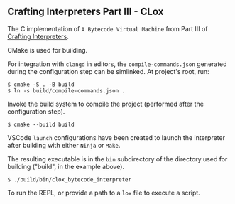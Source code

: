 ## Crafting Interpreters Part III - CLox

The C implementation of `A Bytecode Virtual Machine` from Part III of [Crafting Interpreters](https://craftinginterpreters.com/).

CMake is used for building.

For integration with `clangd` in editors, the `compile-commands.json` generated during the configuration step can be simlinked. At project's root, run:

```
$ cmake -S . -B build
$ ln -s build/compile-commands.json .
```

Invoke the build system to compile the project (performed after the configuration step).

```
$ cmake --build build
```

VSCode `launch` configurations have been created to launch the interpreter after building with either `Ninja` or `Make`.

The resulting executable is in the `bin` subdirectory of the directory used for building ("build", in the example above).

```
$ ./build/bin/clox_bytecode_interpreter
```

To run the REPL, or provide a path to a `lox` file to execute a script.
